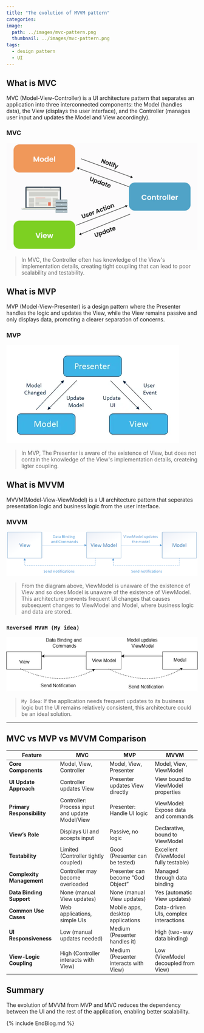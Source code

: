```yaml
---
title: "The evolution of MVVM pattern"
categories:
image: 
  path: ../images/mvc-pattern.png
  thumbnail: ../images/mvc-pattern.png
tags:
  - design pattern
  - UI
---
```


## What is MVC

MVC (Model-View-Controller) is a UI architecture pattern that separates an application into three interconnected components: the Model (handles data), the View (displays the user interface), and the Controller (manages user input and updates the Model and View accordingly).

### MVC
![MVCPattern](../images/mvc-pattern.png)
>In MVC, the Controller often has knowledge of the View's implementation details, creating tight coupling
that can lead to poor scalability and testability.

## What is MVP

MVP (Model-View-Presenter) is a design pattern where the Presenter handles the logic and updates the View, while the View remains passive and only displays data, promoting a clearer separation of concerns.

### MVP
![MVPPattern](../images/mvp-pattern.png)
>In MVP, The Presenter is aware of the existence of View, but does not contain the knowledge of the
View's implementation details, createing ligter coupling.

## What is MVVM

MVVM(Model-View-ViewModel) is a UI architecture pattern that seperates presentation logic and business logic from the user interface.

### MVVM
![mvvmPattern](../images/mvvm-pattern.png)
>From the diagram above, ViewModel is unaware of the existence of View and so does Model is unaware of
the existence of ViewModel. This architecture prevents frequent UI changes that causes subsequent
changes to ViewModel and Model, where business logic and data are stored.

### `Reversed MVVM (My idea)`
![mvvmReverse](../images/mvvm-reverse.png)
>`My Idea`: If the application needs frequent updates to its business logic but the UI remains relatively consistent, this architecture could be an ideal solution.

---

## MVC vs MVP vs MVVM Comparison

| Feature                  | MVC                                    | MVP                                   | MVVM                                |
|--------------------------|----------------------------------------|---------------------------------------|-------------------------------------|
| **Core Components**      | Model, View, Controller                | Model, View, Presenter                | Model, View, ViewModel              |
| **UI Update Approach**   | Controller updates View                | Presenter updates View directly       | View bound to ViewModel properties  |
| **Primary Responsibility** | Controller: Process input and update Model/View | Presenter: Handle UI logic           | ViewModel: Expose data and commands |
| **View’s Role**          | Displays UI and accepts input          | Passive, no logic                     | Declarative, bound to ViewModel     |
| **Testability**          | Limited (Controller tightly coupled)   | Good (Presenter can be tested)        | Excellent (ViewModel fully testable) |
| **Complexity Management** | Controller may become overloaded      | Presenter can become “God Object”     | Managed through data binding        |
| **Data Binding Support** | None (manual View updates)             | None (manual View updates)            | Yes (automatic View updates)        |
| **Common Use Cases**     | Web applications, simple UIs           | Mobile apps, desktop applications     | Data-driven UIs, complex interactions |
| **UI Responsiveness**    | Low (manual updates needed)            | Medium (Presenter handles it)         | High (two-way data binding)         |
| **View-Logic Coupling**  | High (Controller interacts with View)  | Medium (Presenter interacts with View)| Low (ViewModel decoupled from View) |

## Summary

The evolution of MVVM from MVP and MVC reduces the dependency between the UI and the rest of the application, enabling better scalability.

{% include EndBlog.md %}
